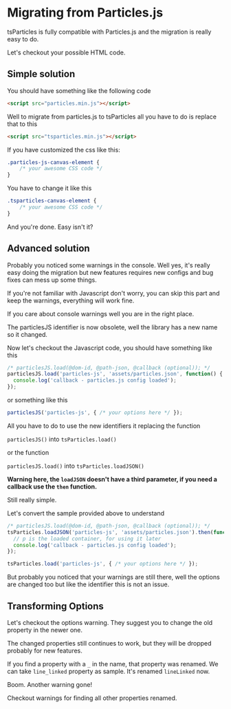 # Migrating from Particles.js

tsParticles is fully compatible with Particles.js and the migration is really easy to do.

Let's checkout your possible HTML code.

## Simple solution

You should have something like the following code

```html
<script src="particles.min.js"></script>
```

Well to migrate from particles.js to tsParticles all you have to do is replace that to this

```html
<script src="tsparticles.min.js"></script>
```

If you have customized the css like this:

```css
.particles-js-canvas-element {
    /* your awesome CSS code */
}
```

You have to change it like this

```css
.tsparticles-canvas-element {
    /* your awesome CSS code */
}
```

And you're done. Easy isn't it?

## Advanced solution

Probably you noticed some warnings in the console. Well yes, it's really easy doing the migration but new features requires new configs and bug fixes can mess up some things.

If you're not familiar with Javascript don't worry, you can skip this part and keep the warnings, everything will work fine.

If you care about console warnings well you are in the right place.

The particlesJS identifier is now obsolete, well the library has a new name so it changed.

Now let's checkout the Javascript code, you should have something like this

```javascript
/* particlesJS.load(@dom-id, @path-json, @callback (optional)); */
particlesJS.load('particles-js', 'assets/particles.json', function() {
  console.log('callback - particles.js config loaded');
});
```

or something like this

```javascript
particlesJS('particles-js', { /* your options here */ });
```

All you have to do to use the new identifiers it replacing the function

`particlesJS()` into `tsParticles.load()`

or the function

`particlesJS.load()` into `tsParticles.loadJSON()`

**Warning here, the `loadJSON` doesn't have a third parameter, if you need a callback use the `then` function.**

Still really simple.

Let's convert the sample provided above to understand

```javascript
/* particlesJS.load(@dom-id, @path-json, @callback (optional)); */
tsParticles.loadJSON('particles-js', 'assets/particles.json').then(function(p) {
  // p is the loaded container, for using it later
  console.log('callback - particles.js config loaded');
});

tsParticles.load('particles-js', { /* your options here */ });
```

But probably you noticed that your warnings are still there, well the options are changed too but like the identifier this is not an issue.

## Transforming Options

Let's checkout the options warning. They suggest you to change the old property in the newer one.

The changed properties still continues to work, but they will be dropped probably for new features.

If you find a property with a `_` in the name, that property was renamed. We can take `line_linked` property as sample. It's renamed `lineLinked` now.

Boom. Another warning gone!

Checkout warnings for finding all other properties renamed.
